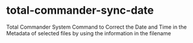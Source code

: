 # total-commander-sync-date
Total Commander System Command to Correct the Date and Time in the Metadata of selected files by using the information in the filename
